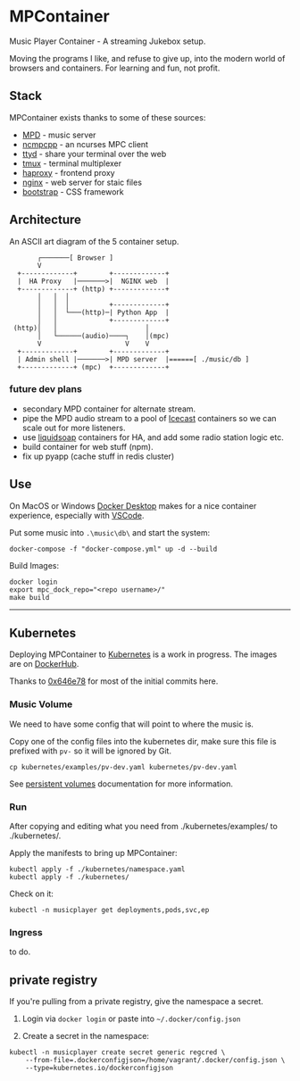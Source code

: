 # MPContainer

Music Player Container - A streaming Jukebox setup.

Moving the programs I like, and refuse to give up, into the modern world of browsers and containers. For learning and fun, not profit.

## Stack

MPContainer exists thanks to some of these sources:

* [MPD](https://www.musicpd.org/) - music server
* [ncmpcpp](https://rybczak.net/ncmpcpp/) - an ncurses MPC client
* [ttyd](https://tsl0922.github.io/ttyd/) - share your terminal over the web
* [tmux](https://github.com/tmux/tmux) - terminal multiplexer
* [haproxy](https://www.haproxy.org/) - frontend proxy
* [nginx](https://www.nginx.com/) - web server for staic files
* [bootstrap](https://getbootstrap.com/) - CSS framework

## Architecture

An ASCII art diagram of the 5 container setup.

```code
       ┌───────[ Browser ]                                    
       V                                                      
  +-------------+        +-------------+                      
  |  HA Proxy   |───────>|  NGINX web  |                      
  +-------------+ (http) +-------------+                      
       │   │  │                                               
       │   │  │          +-------------+                      
       │   │  └───(http)─| Python App  |                      
       │   │             +-------------+                      
 (http)│   │                      │                           
       │   └──────(audio)────┐    │(mpc)                      
       V                     V    V                           
  +-------------+        +-------------+                      
  | Admin shell |───────>| MPD server  |======[ ./music/db ]  
  +-------------+ (mpc)  +-------------+                      
```

### future dev plans

* secondary MPD container for alternate stream.
* pipe the MPD audio stream to a pool of [Icecast](https://icecast.org/) containers so we can scale out for more listeners.
* use [liquidsoap](https://www.liquidsoap.info/) containers for HA, and add some radio station logic etc.
* build container for web stuff (npm).
* fix up pyapp (cache stuff in redis cluster)

## Use

On MacOS or Windows [Docker Desktop](https://www.docker.com/products/docker-desktop) makes for a nice container experience, especially with [VSCode](https://code.visualstudio.com/).

Put some music into `.\music\db\` and start the system:

```shell
docker-compose -f "docker-compose.yml" up -d --build
```

Build Images:

```shell
docker login
export mpc_dock_repo="<repo username>/"
make build
```

---

## Kubernetes

Deploying MPContainer to [Kubernetes](https://kubernetes.io/) is a work in progress. The images are on [DockerHub](https://hub.docker.com/u/crgm).

Thanks to [0x646e78](https://github.com/0x646e78) for most of the initial commits here.

### Music Volume

We need to have some config that will point to where the music is.

Copy one of the config files into the kubernetes dir, make sure this file is prefixed with `pv-` so it will be ignored by Git.

```shell
cp kubernetes/examples/pv-dev.yaml kubernetes/pv-dev.yaml
```

See [persistent volumes](https://kubernetes.io/docs/concepts/storage/persistent-volumes/) documentation for more information.

### Run

After copying and editing what you need from ./kubernetes/examples/ to ./kubernetes/.

Apply the manifests to bring up MPContainer:

```shell
kubectl apply -f ./kubernetes/namespace.yaml
kubectl apply -f ./kubernetes/
```

Check on it:

```shell
kubectl -n musicplayer get deployments,pods,svc,ep
```

### Ingress

to do.

## private registry

If you're pulling from a private registry, give the namespace a secret.

1) Login via `docker login` or paste into `~/.docker/config.json`

2) Create a secret in the namespace:

```shell
kubectl -n musicplayer create secret generic regcred \
    --from-file=.dockerconfigjson=/home/vagrant/.docker/config.json \
    --type=kubernetes.io/dockerconfigjson
```
